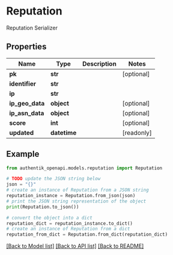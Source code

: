 # Reputation

Reputation Serializer

## Properties

Name | Type | Description | Notes
------------ | ------------- | ------------- | -------------
**pk** | **str** |  | [optional] 
**identifier** | **str** |  | 
**ip** | **str** |  | 
**ip_geo_data** | **object** |  | [optional] 
**ip_asn_data** | **object** |  | [optional] 
**score** | **int** |  | [optional] 
**updated** | **datetime** |  | [readonly] 

## Example

```python
from authentik_openapi.models.reputation import Reputation

# TODO update the JSON string below
json = "{}"
# create an instance of Reputation from a JSON string
reputation_instance = Reputation.from_json(json)
# print the JSON string representation of the object
print(Reputation.to_json())

# convert the object into a dict
reputation_dict = reputation_instance.to_dict()
# create an instance of Reputation from a dict
reputation_from_dict = Reputation.from_dict(reputation_dict)
```
[[Back to Model list]](../README.md#documentation-for-models) [[Back to API list]](../README.md#documentation-for-api-endpoints) [[Back to README]](../README.md)



